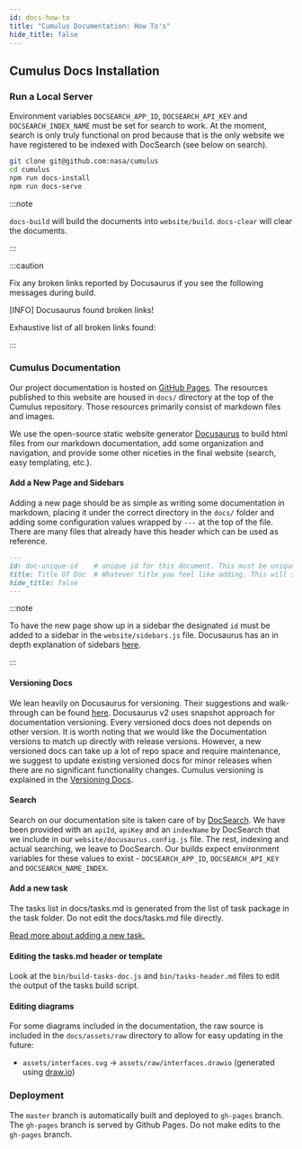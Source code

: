 ```yaml
---
id: docs-how-to
title: "Cumulus Documentation: How To's"
hide_title: false
---
```


## Cumulus Docs Installation

### Run a Local Server

Environment variables `DOCSEARCH_APP_ID`, `DOCSEARCH_API_KEY` and `DOCSEARCH_INDEX_NAME` must be set for search to work. At the moment, search is only truly functional on prod because that is the only website we have registered to be indexed with DocSearch (see below on search).

```sh
git clone git@github.com:nasa/cumulus
cd cumulus
npm run docs-install
npm run docs-serve
```

:::note

`docs-build` will build the documents into `website/build`.
`docs-clear` will clear the documents.

:::

:::caution

Fix any broken links reported by Docusaurus if you see the following messages during build.

[INFO] Docusaurus found broken links!

Exhaustive list of all broken links found:

:::

### Cumulus Documentation

Our project documentation is hosted on [GitHub Pages](https://pages.github.com/). The resources published to this website are housed in `docs/` directory at the top of the Cumulus repository. Those resources primarily consist of markdown files and images.

We use the open-source static website generator [Docusaurus](https://docusaurus.io/docs) to build html files from our markdown documentation, add some organization and navigation, and provide some other niceties in the final website (search, easy templating, etc.).

#### Add a New Page and Sidebars

Adding a new page should be as simple as writing some documentation in markdown, placing it under the correct directory in the `docs/` folder and adding some configuration values wrapped by `---` at the top of the file. There are many files that already have this header which can be used as reference.

```markdown
---
id: doc-unique-id    # unique id for this document. This must be unique across ALL documentation under docs/
title: Title Of Doc  # Whatever title you feel like adding. This will show up as the index to this page on the sidebar.
hide_title: false
---
```

:::note

To have the new page show up in a sidebar the designated `id` must be added to a sidebar in the `website/sidebars.js` file. Docusaurus has an in depth explanation of sidebars [here](https://docusaurus.io/docs/en/navigation).

:::

#### Versioning Docs

We lean heavily on Docusaurus for versioning. Their suggestions and walk-through can be found [here](https://docusaurus.io/docs/versioning). Docusaurus v2 uses snapshot approach for documentation versioning. Every versioned docs does not depends on other version.
It is worth noting that we would like the Documentation versions to match up directly with release versions. However, a new versioned docs can take up a lot of repo space and require maintenance, we suggest to update existing versioned docs for minor releases when there are no significant functionality changes.  Cumulus versioning is explained in the [Versioning Docs](https://github.com/nasa/cumulus/tree/master/docs/development/release.md).

#### Search

Search on our documentation site is taken care of by [DocSearch](https://docsearch.algolia.com/). We have been provided with an `apiId`, `apiKey` and an `indexName` by DocSearch that we include in our `website/docusaurus.config.js` file. The rest, indexing and actual searching, we leave to DocSearch. Our builds expect environment variables for these values to exist - `DOCSEARCH_APP_ID`, `DOCSEARCH_API_KEY` and `DOCSEARCH_NAME_INDEX`.

#### Add a new task

The tasks list in docs/tasks.md is generated from the list of task package in the task folder. Do not edit the docs/tasks.md file directly.

[Read more about adding a new task.](adding-a-task.md)

#### Editing the tasks.md header or template

Look at the `bin/build-tasks-doc.js` and `bin/tasks-header.md` files to edit the output of the tasks build script.

#### Editing diagrams

For some diagrams included in the documentation, the raw source is included in the `docs/assets/raw` directory to allow for easy updating in the future:

- `assets/interfaces.svg` -> `assets/raw/interfaces.drawio` (generated using [draw.io](https://www.draw.io/))

### Deployment

The `master` branch is automatically built and deployed to `gh-pages` branch. The `gh-pages` branch is served by Github Pages. Do not make edits to the `gh-pages` branch.

